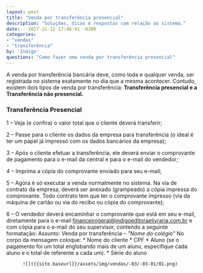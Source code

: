 ```yaml
---
layout: post
title: "Venda por transferência presencial"
description: "Soluções, dicas e respostas com relação ao sistema."
date:   2017-11-12 17:46:41 -0300
categories:
- "vendas"
- "transferência"
by: 'Indigo'
questions: "Como fazer uma venda por transferência presencial"
---
```


A venda por transferência bancária deve, como toda e qualquer venda, ser registrada no sistema exatamente no dia que a mesma acontecer. Contudo, existem dois tipos de venda por transferência: **Transferência presencial e a Transferência não presencial.**

### Transferência Presencial

  1 – Veja (e confira) o valor total que o cliente deverá transferir;

  2 – Passe para o cliente os dados da empresa para transferência (o ideal é ter um papel já impresso com os dados bancários da empresa);

  3 – Após o cliente efetuar a transferência, ele deverá enviar o comprovante de pagamento para o e-mail da central e para o e-mail do vendedor;

  4 – Imprima a cópia do comprovante enviado para seu e-mail;

  5 – Agora é só executar a venda normalmente no sistema. Na via de contrato da empresa, deverá ser anexado (grampeado) a cópia impressa do comprovante. Todo contrato tem que ter o comprovante impresso (via da máquina de cartão ou via do recibo ou cópia do comprovante);

  6 – O vendedor deverá encaminhar o comprovante que está em seu e-mail, diretamente para o e-mail financeirogeral@indigoeditoraelivraria.com.br e com cópia para o e-mail do seu supervisor, contendo a seguinte formatação:
      Assunto: Venda por transferência – *"Nome do colégio"*
      No corpo da mensagem coloque:
          *	Nome do cliente
          *	CPF
          *	Aluno (se o pagamento foi um total englobando mais de um aluno, especifique cada aluno e o total de referente a cada um).
          *	Série do aluno

          ![]({{site.baseurl}}/assets/img/vendas/-03/-03-01/01.png)
